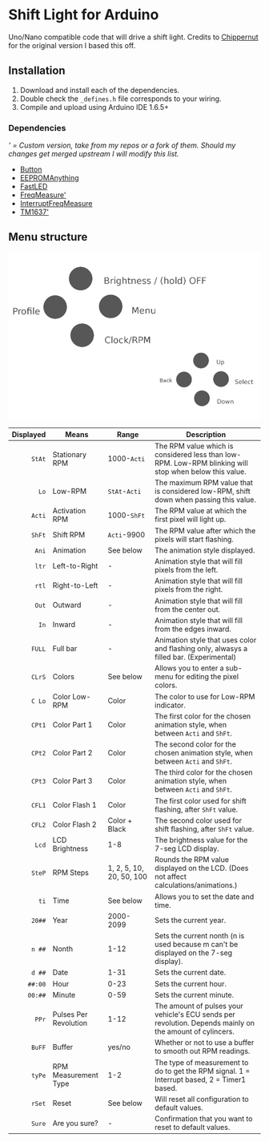 # Shift Light for Arduino

Uno/Nano compatible code that will drive a shift light.
Credits to [Chippernut](http://www.chippernut.com/forums.html#/20150817/schematics-and-code-3-4917820/) for the original version I based this off.

## Installation

1. Download and install each of the dependencies.
1. Double check the `_defines.h` file corresponds to your wiring.
1. Compile and upload using Arduino IDE 1.6.5+

### Dependencies

_' = Custom version, take from my repos or a fork of them._
_Should my changes get merged upstream I will modify this list._

* [Button](https://github.com/McSlow/Button)
* [EEPROMAnything](https://github.com/collin80/EEPROMAnything)
* [FastLED](https://github.com/FastLED/FastLED/tree/3.0.3)
* [FreqMeasure'](https://github.com/Beanow/FreqMeasure)
* [InterruptFreqMeasure](https://github.com/Beanow/InterruptFreqMeasure)
* [TM1637'](https://github.com/Beanow/TM1637)

## Menu structure

![Button layout](Shiftlight.png)

Displayed | Means | Range | Description
---------:|-------|-------|------------
`StAt` | Stationary RPM | 1000-`Acti` | The RPM value which is considered less than low-RPM. Low-RPM blinking will stop when below this value.
`Lo` | Low-RPM | `StAt`-`Acti` | The maximum RPM value that is considered low-RPM, shift down when passing this value.
`Acti` | Activation RPM | 1000-`ShFt` | The RPM value at which the first pixel will light up.
`ShFt` | Shift RPM | `Acti`-9900 | The RPM value after which the pixels will start flashing.
`Ani` | Animation | See below | The animation style displayed.
`ltr` | Left-to-Right | - | Animation style that will fill pixels from the left.
`rtl` | Right-to-Left | - | Animation style that will fill pixels from the right.
`Out` | Outward | - | Animation style that will fill from the center out.
`In` | Inward | - | Animation style that will fill from the edges inward.
`FULL` | Full bar | - | Animation style that uses color and flashing only, alwasys a filled bar. (Experimental)
`CLrS` | Colors | See below | Allows you to enter a sub-menu for editing the pixel colors.
`C Lo` | Color Low-RPM | Color | The color to use for Low-RPM indicator.
`CPt1` | Color Part 1 | Color | The first color for the chosen animation style, when between `Acti` and `ShFt`.
`CPt2` | Color Part 2 | Color | The second color for the chosen animation style, when between `Acti` and `ShFt`.
`CPt3` | Color Part 3 | Color | The third color for the chosen animation style, when between `Acti` and `ShFt`.
`CFL1` | Color Flash 1 | Color | The first color used for shift flashing, after `ShFt` value.
`CFL2` | Color Flash 2 | Color + Black | The second color used for shift flashing, after `ShFt` value.
`Lcd` | LCD Brightness | 1-8 | The brightness value for the 7-seg LCD display.
`SteP` | RPM Steps | 1, 2, 5, 10, 20, 50, 100 | Rounds the RPM value displayed on the LCD. (Does not affect calculations/animations.)
`ti` | Time | See below | Allows you to set the date and time.
`20##` | Year | 2000-2099 | Sets the current year.
`n ##` | Nonth | 1-12 | Sets the current nonth (n is used because m can't be displayed on the 7-seg display).
`d ##` | Date | 1-31 | Sets the current date.
`##:00` | Hour | 0-23 | Sets the current hour.
`00:##` | Minute | 0-59 | Sets the current minute.
`PPr` | Pulses Per Revolution | 1-12 | The amount of pulses your vehicle's ECU sends per revolution. Depends mainly on the amount of cylincers.
`BuFF` | Buffer | yes/no | Whether or not to use a buffer to smooth out RPM readings.
`tyPe` | RPM Measurement Type | 1-2 | The type of measurement to do to get the RPM signal. 1 = Interrupt based, 2 = Timer1 based.
`rSet` | Reset | See below | Will reset all configuration to default values.
`Sure` | Are you sure? | - | Confirmation that you want to reset to default values.
